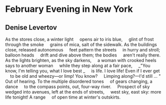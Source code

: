 # February Evening in New York
## Denise Levertov
As the stores close, a winter light
    opens air to iris blue,
    glint of frost through the smoke
    grains of mica, salt of the sidewalk.
As the buildings close, released autonomous
    feet pattern the streets
    in hurry and stroll; balloon heads
    drift and dive above them; the bodies
    aren't really there.
As the lights brighten, as the sky darkens,
    a woman with crooked heels says to another woman
    while they step along at a fair pace,
    _"You know, I'm telling you, what I love best
_
    is life. I love life! Even if I ever get
    to be old and wheezy—or limp! You know?
    Limping along?—I'd still ... " Out of hearing.
To the multiple disordered tones
    of gears changing, a dance
    to the compass points, out, four-way river.
    Prospect of sky
    wedged into avenues, left at the ends of streets,
    west sky, east sky: more life tonight! A range
    of open time at winter's outskirts.